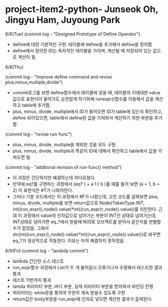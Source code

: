 # project-item2-python- Junseok Oh, Jingyu Ham, Juyoung Park
6/6(Tue)
(commit log - "Designed Prototype of Define Operator")
- define에 대한 기본적인 구현. 테이블에 define을 추가해서 define을 정의함
- define에서 정의한 ID는 독자적인 테이블을 가지며, 계산될 때 저장되어 있는 값으로 계산이 됨.

6/8(Thu)

(commit log - "Improve define command and revise plus,minus,multiple,divide")
- commit로그를 보면 define함수에서 테이블에 넣을 때, 테이블의 키에대한 value값으로 표현식이 들어가도 상관없게 하기위해 runexpr()함수를 이용해서 값을 계산하고 table에 추가함.
- plus, minus, divide, multiple에서 ID가 들어오면 ID가 table에 있는지 확인하고, define 되어있으면, table에서 define된 값을 가져와서 계산하기 위한 부분을 추가함.

(commit log - "revise run-func")
- plus, minus, divide, multiple을 제외한 것을 모두 구현.
- plus, minus, divide, multiple과 똑같이 ID에 대해서 확인하고 table에서 값을 가져오면 됨.

(commit log - "addtional revision of run-func() method")
- 이 과정은 간단하지만 해결하는데 까다로웠다.
- 만약에 eq?를 구현하는 과정에서 (eq? ( + a 1 ) b )를 예를 들어 보면 (a = 1, b = 2) 이 표현식은 #T가 나와야한다.
- 그러나 기본 코드에서는 이 과정에서 #F가 나왔는데, 고친 코드를 살펴보면 plus, minus, divide, multiple를 보면
return값으로 Node(TokenType.INT, int((run_expr(l_node)).value)*int((run_expr(r_node)).value))를 리턴한다. 근데 이 과정에서 
value의 인자값으로 넘어가는 부분이 INT인 상태로 넘어가는데, INT상태로 넘어가면 eq_?에서 받을때 NODE 오브젝트를 받아서 같은지를
판별할 수가 없었음. 그래서 str(int((run_expr(l_node)).value)*int((run_expr(r_node)).value)))로 바꾸면 eq_?가 정상적으로 작동한다. 이유는 아직 해결하지 못하였음.

6/9(Fri)
(commit log - "lambda commit")
- lambda 간단한 소스 테스트
- run_expr함수 과정에서 List가 두 개 들어갈시 오류가나서 수정해서 테스트한 결과 통과
- 테스트 11번까지 통과
- lamda 피라미터 부분, 바디 부분, 실제 피라미터 부분을 받아와서 바인딩 진행
- 피라미터는 while문을 통하여 무한히 계속 받을수 있도록 구현
- return값은 body부분을 run_expr에 인자로 넣으면 계산한 결과가 출력된다.

